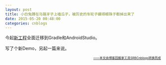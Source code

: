 ```yaml
---
layout: post
title: 小白兔蹲在马路牙子上嗑瓜子，被历史的车轮子碾得眼珠子都掉出来了
date: 2015-05-20 00:48:00
categories: cnblogs
---
```


<p><span style="line-height: 1.5;">今起<a href="https://github.com/mlxy/DiskLruCacheTest" target="_blank">新工程</a>全面迁移到Gradle和AndroidStudio。</span></p>
<p>写了个新Demo，另起一篇来说。</p>

<div align=right><a href="https://github.com/mlxy/SRBCnblogs"><font size=1>——本文由博客园搬家工具SRBCnblogs转换而成</font></a></div>